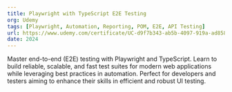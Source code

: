 ```yaml
---
title: Playwright with TypeScript E2E Testing
org: Udemy
tags: [Playwright, Automation, Reporting, POM, E2E, API Testing]
url: https://www.udemy.com/certificate/UC-d9f7b343-ab5b-4097-919a-ad858c4dd0d0/
date: 2024
---
```


Master end-to-end (E2E) testing with Playwright and TypeScript. Learn to build reliable, scalable, and fast test suites for modern web applications while leveraging best practices in automation. Perfect for developers and testers aiming to enhance their skills in efficient and robust UI testing.

